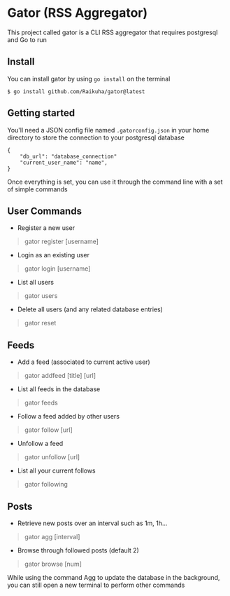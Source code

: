 # Gator (RSS Aggregator)

This project called gator is a CLI RSS aggregator that requires postgresql and Go to run

## Install

You can install gator by using `go install` on the terminal

```
$ go install github.com/Raikuha/gator@latest
```

## Getting started

You'll need a JSON config file named `.gatorconfig.json` in your home directory to store the connection to your postgresql database

```
{
    "db_url": "database_connection"
    "current_user_name": "name",
}
```

Once everything is set, you can use it through the command line with a set of simple commands

## User Commands

* Register a new user
> gator register [username]

* Login as an existing user
> gator login [username]

* List all users
> gator users

* Delete all users (and any related database entries)
> gator reset

## Feeds

* Add a feed (associated to current active user)
> gator addfeed [title] [url]

* List all feeds in the database
> gator feeds

* Follow a feed added by other users
> gator follow [url]

* Unfollow a feed
> gator unfollow [url]

* List all your current follows
> gator following

## Posts

* Retrieve new posts over an interval such as 1m, 1h...
> gator agg [interval]

* Browse through followed posts (default 2)
> gator browse [num]

While using the command Agg to update the database in the background, you can still open a new terminal to perform other commands